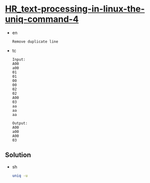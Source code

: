 # [HR_text-processing-in-linux-the-uniq-command-4](https://www.hackerrank.com/challenges/text-processing-in-linux-the-uniq-command-4)

* en

  ```en
  Remove duplicate line
  ```

* tc

  ```tc
  Input:
  A00
  a00
  01
  01
  00
  00
  02
  02
  A00
  03
  aa
  aa
  aa

  Output:
  A00
  a00
  A00
  03
  ```

## Solution

* sh

  ```sh
  uniq -u
  ```
